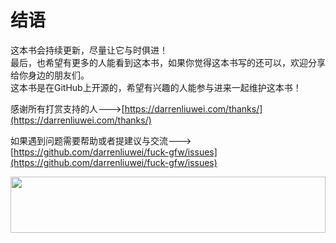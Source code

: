 # 结语
这本书会持续更新，尽量让它与时俱进！<br>
最后，也希望有更多的人能看到这本书，如果你觉得这本书写的还可以，欢迎分享给你身边的朋友们。<br>
这本书是在GitHub上开源的，希望有兴趣的人能参与进来一起维护这本书！

感谢所有打赏支持的人--->[https://darrenliuwei.com/thanks/](https://darrenliuwei.com/thanks/)

如果遇到问题需要帮助或者提建议与交流--->[https://github.com/darrenliuwei/fuck-gfw/issues](https://github.com/darrenliuwei/fuck-gfw/issues)

<a href="https://www.vultr.com/?ref=7295225"><img src="https://www.vultr.com/media/banner_1.png" width="100%" height="90"></a>